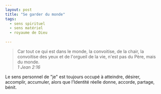 ```yaml
---
layout: post
title: "Se garder du monde"
tags: 
  - sens spirituel 
  - sens matériel
  - royaume de Dieu
  
---
```



>Car tout ce qui est dans le monde, la convoitise, de la chair, la convoitise des yeux et de l'orgueil de la vie, n'est pas du Père, mais du monde.  
<cite>1 Jean 2:16 </cite>

Le sens personnel de "je" est toujours occupé à atteindre, désirer, accomplir, accumuler, alors que l'Identité réelle donne, accorde, partage, bénit.
